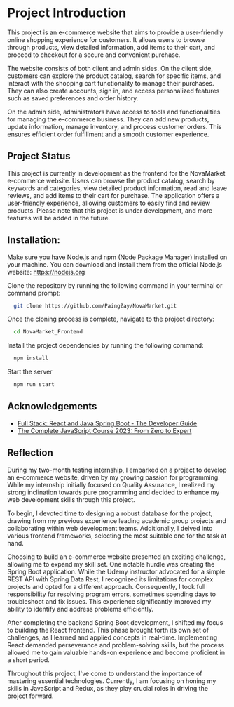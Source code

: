 

# Project Introduction
This project is an e-commerce website that aims to provide a user-friendly online shopping experience for customers. It allows users to browse through products, view detailed information, add items to their cart, and proceed to checkout for a secure and convenient purchase.

The website consists of both client and admin sides. On the client side, customers can explore the product catalog, search for specific items, and interact with the shopping cart functionality to manage their purchases. They can also create accounts, sign in, and access personalized features such as saved preferences and order history.

On the admin side, administrators have access to tools and functionalities for managing the e-commerce business. They can add new products, update information, manage inventory, and process customer orders. This ensures efficient order fulfillment and a smooth customer experience.

## Project Status

This project is currently in development as the frontend for the NovaMarket e-commerce website. Users can browse the product catalog, search by keywords and categories, view detailed product information, read and leave reviews, and add items to their cart for purchase. The application offers a user-friendly experience, allowing customers to easily find and review products. Please note that this project is under development, and more features will be added in the future.
## Installation:
Make sure you have Node.js and npm (Node Package Manager) installed on your machine. You can download and install them from the official Node.js website: https://nodejs.org


Clone the repository by running the following command in your terminal or command prompt:
```bash
  git clone https://github.com/PaingZay/NovaMarket.git
```

Once the cloning process is complete, navigate to the project directory:
```bash
  cd NovaMarket_Frontend
```

Install the project dependencies by running the following command:

```bash
  npm install
```

Start the server

```bash
  npm run start
```
## Acknowledgements

 - [Full Stack: React and Java Spring Boot - The Developer Guide](https://www.udemy.com/course/full-stack-react-and-java-spring-boot-the-developer-guide/)
 - [The Complete JavaScript Course 2023: From Zero to Expert](https://www.udemy.com/course/the-complete-javascript-course/)


## Reflection

During my two-month testing internship, I embarked on a project to develop an e-commerce website, driven by my growing passion for programming. While my internship initially focused on Quality Assurance, I realized my strong inclination towards pure programming and decided to enhance my web development skills through this project.

To begin, I devoted time to designing a robust database for the project, drawing from my previous experience leading academic group projects and collaborating within web development teams. Additionally, I delved into various frontend frameworks, selecting the most suitable one for the task at hand.

Choosing to build an e-commerce website presented an exciting challenge, allowing me to expand my skill set. One notable hurdle was creating the Spring Boot application. While the Udemy instructor advocated for a simple REST API with Spring Data Rest, I recognized its limitations for complex projects and opted for a different approach. Consequently, I took full responsibility for resolving program errors, sometimes spending days to troubleshoot and fix issues. This experience significantly improved my ability to identify and address problems efficiently.

After completing the backend Spring Boot development, I shifted my focus to building the React frontend. This phase brought forth its own set of challenges, as I learned and applied concepts in real-time. Implementing React demanded perseverance and problem-solving skills, but the process allowed me to gain valuable hands-on experience and become proficient in a short period.

Throughout this project, I've come to understand the importance of mastering essential technologies. Currently, I am focusing on honing my skills in JavaScript and Redux, as they play crucial roles in driving the project forward.




